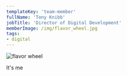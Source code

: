 ```yaml
---
templateKey: 'team-member'
fullName: 'Tony Knibb'
jobTitle: 'Director of Digital Development'
memberImage: /img/flavor_wheel.jpg
tags:
- digital
---
```

![flavor wheel](/img/flavor_wheel.jpg)

It's me